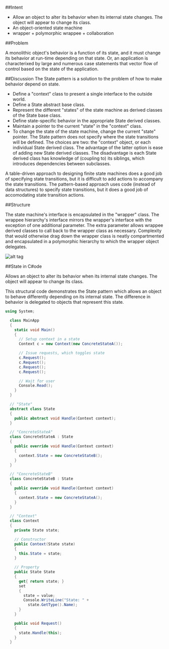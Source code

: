##Intent
- Allow an object to alter its behavior when its internal state changes. The object will appear to change its class.
- An object-oriented state machine
- wrapper + polymorphic wrappee + collaboration

##Problem

A monolithic object's behavior is a function of its state, and it must change its behavior at run-time depending on that state. Or, an application is characterixed by large and numerous case statements that vector flow of control based on the state of the application.

##Discussion
The State pattern is a solution to the problem of how to make behavior depend on state.

- Define a "context" class to present a single interface to the outside world.
- Define a State abstract base class.
- Represent the different "states" of the state machine as derived classes of the State base class.
- Define state-specific behavior in the appropriate State derived classes.
- Maintain a pointer to the current "state" in the "context" class.
- To change the state of the state machine, change the current "state" pointer.
The State pattern does not specify where the state transitions will be defined. The choices are two: the "context" object, or each individual State derived class. The advantage of the latter option is ease of adding new State derived classes. The disadvantage is each State derived class has knowledge of (coupling to) its siblings, which introduces dependencies between subclasses.

A table-driven approach to designing finite state machines does a good job of specifying state transitions, but it is difficult to add actions to accompany the state transitions. The pattern-based approach uses code (instead of data structures) to specify state transitions, but it does a good job of accomodating state transition actions.

##Structure

The state machine's interface is encapsulated in the "wrapper" class. The wrappee hierarchy's interface mirrors the wrapper's interface with the exception of one additional parameter. The extra parameter allows wrappee derived classes to call back to the wrapper class as necessary. Complexity that would otherwise drag down the wrapper class is neatly compartmented and encapsulated in a polymorphic hierarchy to which the wrapper object delegates.

![alt tag](https://sourcemaking.com/files/v2/content/patterns/State1-2x.png)

##State in C#ode

Allows an object to alter its behavior when its internal state changes. The object will appear to change its class.

This structural code demonstrates the State pattern which allows an object to behave differently depending on its internal state. The difference in behavior is delegated to objects that represent this state.

```c#
using System;

  class MainApp
  {
    static void Main()
    {
      // Setup context in a state 
      Context c = new Context(new ConcreteStateA());

      // Issue requests, which toggles state 
      c.Request();
      c.Request();
      c.Request();
      c.Request();

      // Wait for user 
      Console.Read();
    }
  }

  // "State" 
  abstract class State
  {
    public abstract void Handle(Context context);
  }

  // "ConcreteStateA" 
  class ConcreteStateA : State
  {
    public override void Handle(Context context)
    {
      context.State = new ConcreteStateB();
    }
  }

  // "ConcreteStateB" 
  class ConcreteStateB : State
  {
    public override void Handle(Context context)
    {
      context.State = new ConcreteStateA();
    }
  }

  // "Context" 
  class Context
  {
    private State state;

    // Constructor 
    public Context(State state)
    {
      this.State = state;
    }

    // Property 
    public State State
    {
      get{ return state; }
      set
      { 
        state = value; 
        Console.WriteLine("State: " + 
          state.GetType().Name);
      }
    }

    public void Request()
    {
      state.Handle(this);
    }
  }
  ```